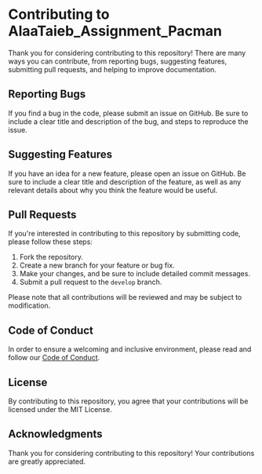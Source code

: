 # Contributing to AlaaTaieb_Assignment_Pacman

Thank you for considering contributing to this repository! There are many ways you can contribute, from reporting bugs, suggesting features, submitting pull requests, and helping to improve documentation.

## Reporting Bugs

If you find a bug in the code, please submit an issue on GitHub. Be sure to include a clear title and description of the bug, and steps to reproduce the issue.

## Suggesting Features

If you have an idea for a new feature, please open an issue on GitHub. Be sure to include a clear title and description of the feature, as well as any relevant details about why you think the feature would be useful.

## Pull Requests

If you're interested in contributing to this repository by submitting code, please follow these steps:

1. Fork the repository.
2. Create a new branch for your feature or bug fix.
3. Make your changes, and be sure to include detailed commit messages.
4. Submit a pull request to the `develop` branch.

Please note that all contributions will be reviewed and may be subject to modification.

## Code of Conduct

In order to ensure a welcoming and inclusive environment, please read and follow our [Code of Conduct](CODE_OF_CONDUCT.md).

## License

By contributing to this repository, you agree that your contributions will be licensed under the MIT License.

## Acknowledgments

Thank you for considering contributing to this repository! Your contributions are greatly appreciated.
